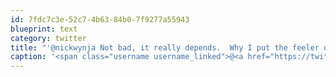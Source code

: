 ```yaml
---
id: 7fdc7c3e-52c7-4b63-84b0-7f9277a55943
blueprint: text
category: twitter
title: "'@nickwynja Not bad, it really depends.  Why I put the feeler out for who is going."
caption: '<span class="username username_linked">@<a href="https://twitter.com/nickwynja" title="Nick Wynja">nickwynja</a></span> Not bad, it really depends.  Why I put the feeler out for who is going.'
---
```

